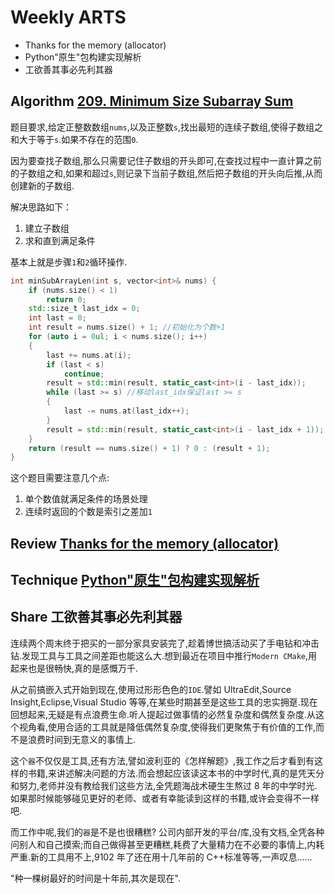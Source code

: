 # Weekly ARTS

- Thanks for the memory (allocator)
- Python"原生"包构建实现解析
- 工欲善其事必先利其器

## Algorithm [209. Minimum Size Subarray Sum](https://leetcode.com/problems/minimum-size-subarray-sum/)

题目要求,给定正整数数组`nums`,以及正整数`s`,找出最短的连续子数组,使得子数组之和大于等于`s`.如果不存在的范围`0`.

因为要查找子数组,那么只需要记住子数组的开头即可,在查找过程中一直计算之前的子数组之和,如果和超过`s`,则记录下当前子数组,然后把子数组的开头向后推,从而创建新的子数组.

解决思路如下：

1. 建立子数组
2. 求和直到满足条件

基本上就是步骤`1`和`2`循环操作.

```C++
int minSubArrayLen(int s, vector<int>& nums) {
    if (nums.size() < 1)
        return 0;
    std::size_t last_idx = 0;
    int last = 0;
    int result = nums.size() + 1; //初始化为个数+1
    for (auto i = 0ul; i < nums.size(); i++)
    {
        last += nums.at(i);
        if (last < s)
            continue;
        result = std::min(result, static_cast<int>(i - last_idx));
        while (last >= s) //移动last_idx保证last >= s
        {
            last -= nums.at(last_idx++);
        }
        result = std::min(result, static_cast<int>(i - last_idx + 1));
    }
    return (result == nums.size() + 1) ? 0 : (result + 1);
}
```

这个题目需要注意几个点:

1. 单个数值就满足条件的场景处理
2. 连续时返回的个数是索引之差加`1`

## Review [Thanks for the memory (allocator)](allocator.md)

## Technique [Python"原生"包构建实现解析](python_native_pacakge_impl.md)

## Share 工欲善其事必先利其器

连续两个周末终于把买的一部分家具安装完了,趁着博世搞活动买了手电钻和冲击钻.发现工具与工具之间差距也能这么大.想到最近在项目中推行`Modern CMake`,用起来也是很畅快,真的是感慨万千.

从之前搞嵌入式开始到现在,使用过形形色色的`IDE`.譬如 UltraEdit,Source Insight,Eclipse,Visual Studio 等等,在某些时期甚至是这些工具的忠实拥趸.现在回想起来,无疑是有点浪费生命.听人提起过做事情的必然复杂度和偶然复杂度.从这个视角看,使用合适的工具就是降低偶然复杂度,使得我们更聚焦于有价值的工作,而不是浪费时间到无意义的事情上.

这个`器`不仅仅是工具,还有方法,譬如波利亚的《怎样解题》,我工作之后才看到有这样的书籍,来讲述解决问题的方法.而会想起应该读这本书的中学时代,真的是凭天分和努力,老师并没有教给我们这些方法,全凭题海战术硬生生熬过 8 年的中学时光. 如果那时候能够碰见更好的老师、或者有幸能读到这样的书籍,或许会变得不一样吧.

而工作中呢,我们的`器`是不是也很糟糕? 公司内部开发的平台/库,没有文档,全凭各种问别人和自己摸索;而自己做得甚至更糟糕,耗费了大量精力在不必要的事情上,内耗严重.新的工具用不上,9102 年了还在用十几年前的 C++标准等等,一声叹息......

"种一棵树最好的时间是十年前,其次是现在".
